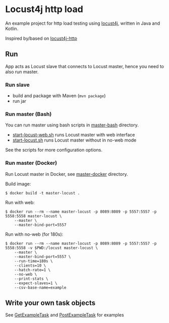 # Locust4j http load

An example project for http load testing using [locust4j](https://github.com/myzhan/locust4j), written in Java and Kotlin.

Inspired by/based on [locust4j-http](https://github.com/myzhan/locust4j-http)

## Run

App acts as Locust slave that connects to Locust master, hence you need to also run master.

### Run slave

- build and package with Maven (`mvn package`)
- run jar

### Run master (Bash)

You can run master using bash scripts in [master-bash](https://github.com/nejckorasa/locust4j-http-load/tree/master/master-bash) directory.

- [start-locust-web.sh](https://github.com/nejckorasa/locust4j-http-load/blob/master/dist/start-locust-web.sh) runs Locust master with web interface
- [start-locust.sh](https://github.com/nejckorasa/locust4j-http-load/blob/master/dist/start-locust.sh) runs Locust master without in no-web mode

See the scripts for more configuration options.

### Run master (Docker)

Run Locust master in Docker, see [master-docker](https://github.com/nejckorasa/locust4j-http-load/tree/master/master-docker) directory.

Build image:
```
$ docker build -t master-locust .
```

Run with web:
```
$ docker run --rm --name master-locust -p 8089:8089 -p 5557:5557 -p 5558:5558 master-locust \
    --master \
    --master-bind-port=5557
```

Run with no-web (for 180s):
```
$ docker run --rm --name master-locust -p 8089:8089 -p 5557:5557 -p 5558:5558 -v $PWD:/locust master-locust \
    --master \
    --master-bind-port=5557 \
    --run-time=180s \
    --clients=10 \
    --hatch-rate=1 \
    --no-web \
    --print-stats \
    --expect-slaves=1 \
    --csv-base-name=example
```

## Write your own task objects

See [GetExampleTask](https://github.com/nejckorasa/locust4j-http-load/blob/master/src/main/kotlin/io/github/nejckorasa/locust4j/http/task/GetExampleTask.kt) and [PostExampleTask](https://github.com/nejckorasa/locust4j-http-load/blob/master/src/main/kotlin/io/github/nejckorasa/locust4j/http/task/PostExampleTask.kt) for examples
